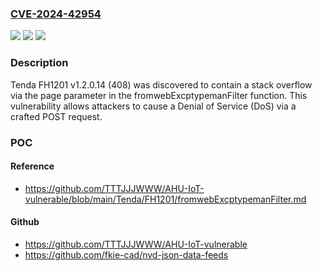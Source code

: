 ### [CVE-2024-42954](https://cve.mitre.org/cgi-bin/cvename.cgi?name=CVE-2024-42954)
![](https://img.shields.io/static/v1?label=Product&message=n%2Fa&color=blue)
![](https://img.shields.io/static/v1?label=Version&message=n%2Fa&color=blue)
![](https://img.shields.io/static/v1?label=Vulnerability&message=n%2Fa&color=brighgreen)

### Description

Tenda FH1201 v1.2.0.14 (408) was discovered to contain a stack overflow via the page parameter in the fromwebExcptypemanFilter function. This vulnerability allows attackers to cause a Denial of Service (DoS) via a crafted POST request.

### POC

#### Reference
- https://github.com/TTTJJJWWW/AHU-IoT-vulnerable/blob/main/Tenda/FH1201/fromwebExcptypemanFilter.md

#### Github
- https://github.com/TTTJJJWWW/AHU-IoT-vulnerable
- https://github.com/fkie-cad/nvd-json-data-feeds

